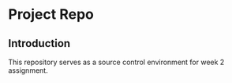 # Project Repo

## Introduction

This repository serves as a source control environment for week 2 assignment.
